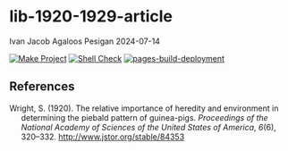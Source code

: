 lib-1920-1929-article
================
Ivan Jacob Agaloos Pesigan
2024-07-14

<!-- README.md is generated from .setup/readme/README.Rmd. Please edit that file -->

<!-- badges: start -->

[![Make
Project](https://github.com/ijapesigan/lib-1920-1929-article/actions/workflows/make.yml/badge.svg)](https://github.com/ijapesigan/lib-1920-1929-article/actions/workflows/make.yml)
[![Shell
Check](https://github.com/ijapesigan/lib-1920-1929-article/actions/workflows/shellcheck.yml/badge.svg)](https://github.com/ijapesigan/lib-1920-1929-article/actions/workflows/shellcheck.yml)
[![pages-build-deployment](https://github.com/ijapesigan/lib-1920-1929-article/actions/workflows/pages/pages-build-deployment/badge.svg)](https://github.com/ijapesigan/lib-1920-1929-article/actions/workflows/pages/pages-build-deployment)
<!-- badges: end -->

## References

<div id="refs" class="references csl-bib-body hanging-indent"
entry-spacing="0" line-spacing="2">

<div id="ref-Wright-1920" class="csl-entry">

Wright, S. (1920). The relative importance of heredity and environment
in determining the piebald pattern of guinea-pigs. *Proceedings of the
National Academy of Sciences of the United States of America*, *6*(6),
320–332. <http://www.jstor.org/stable/84353>

</div>

</div>
